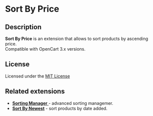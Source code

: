 # Sort By Price

## Description
**Sort By Price** is an extension that allows to sort products by ascending price.  
Compatible with OpenCart 3.x versions.

## License
Licensed under the [MIT License](https://raw.githubusercontent.com/ocmod-space/ocmod-sort-by-price/main/LICENSE.txt)

## Related extensions
* [**Sorting Manager** ](https://www.opencart.com/index.php?route=marketplace/extension/info&extension_id=38651) - advanced sorting managemer.
* [**Sort By Newest**](https://www.opencart.com/index.php?route=marketplace/extension/info&extension_id=33523) - sort products by date added.

